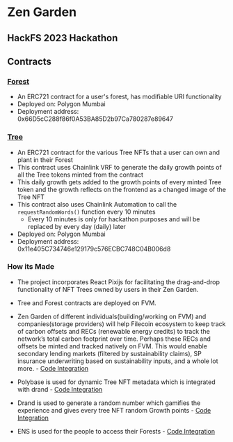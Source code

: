 # Zen Garden
## HackFS 2023 Hackathon

## Contracts

### [Forest](https://github.com/Plants-And-Pillars/hack-fs/blob/main/hardhat/contracts/Forest.sol)
- An ERC721 contract for a user's forest, has modifiable URI functionality
- Deployed on: Polygon Mumbai
- Deployment address: 0x66D5cC288f86f0A53BA85D2b97Ca780287e89647

### [Tree](https://github.com/Plants-And-Pillars/hack-fs/blob/main/hardhat/contracts/Tree.sol)
- An ERC721 contract for the various Tree NFTs that a user can own and plant in their Forest
- This contract uses Chainlink VRF to generate the daily growth points of all the Tree tokens minted from the contract
- This daily growth gets added to the growth points of every minted Tree token and the growth reflects on the frontend as a changed image of the Tree NFT
- This contract also uses Chainlink Automation to call the ```requestRandomWords()``` function every 10 minutes
  - Every 10 minutes is only for hackathon purposes and will be replaced by every day (daily) later 
- Deployed on: Polygon Mumbai
- Deployment address: 0x11e405C734746e129179c576ECBC748C04B006d8

### How its Made
- The project incorporates React Pixijs for facilitating the drag-and-drop functionality of NFT Trees owned by users in their Zen Garden.

- Tree and Forest contracts are deployed on FVM.

- Zen Garden of different individuals(building/working on FVM) and companies(storage providers) will help Filecoin ecosystem to keep track of carbon offsets and RECs (renewable energy credits) to track the network’s total carbon footprint over time. Perhaps these RECs and offsets be minted and tracked natively on FVM.
This would enable secondary lending markets (filtered by sustainability claims), SP insurance underwriting based on sustainability inputs, and a whole lot more. - [Code Integration](https://github.com/Plants-And-Pillars/hack-fs/blob/main/hardhat/contracts/Tree.sol)

- Polybase is used for dynamic Tree NFT metadata which is integrated with drand - [Code Integration](https://github.com/Plants-And-Pillars/hack-fs/blob/polybase/ui/src/pages/index.tsx)

- Drand is used to generate a random number which gamifies the experience and gives every tree NFT random Growth points - [Code Integration](https://github.com/Plants-And-Pillars/hack-fs/blob/main/hardhat/contracts/Tree_new.sol)

- ENS is used for the people to access their Forests - [Code Integration](https://github.com/Plants-And-Pillars/hack-fs/blob/main/ui/src/pages/forest/%5Bens%5D.tsx)

